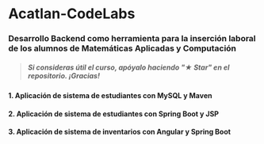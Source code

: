 # Acatlan-CodeLabs

### Desarrollo Backend como herramienta para la inserción laboral de los alumnos de Matemáticas Aplicadas y Computación

> ##### Si consideras útil el curso, apóyalo haciendo "★ Star" en el repositorio. ¡Gracias!

#### 1. Aplicación de sistema de estudiantes con MySQL y Maven
#### 2. Aplicación de sistema de estudiantes con Spring Boot y JSP
#### 3. Aplicación de sistema de inventarios con Angular y Spring Boot
